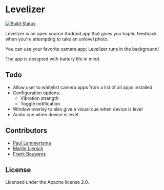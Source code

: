 Levelizer
===========

[![Build Status](https://travis-ci.org/pflammertsma/levelizer.svg?branch=master)](https://travis-ci.org/pflammertsma/levelizer)

Levelizer is an open source Android app that gives you haptic feedback when you're attempting to take an unlevel photo.

You can use your favorite camera app; Levelizer runs in the background!

The app is designed with battery life in mind.

## Todo

- Allow user to whitelist camera apps from a list of all apps installed
- Configuration options:
  - Vibration strength
  - Toggle notification
- Window overlay to also give a visual cue when device is level
- Audio cue when device is level

## Contributors

* [Paul Lammertsma](https://github.com/pflammertsma)
* [Martin Liersch](https://github.com/Goddchen)
* [Frank Bouwens](https://github.com/frankkienl)

## License

Licensed under the Apache license 2.0.
